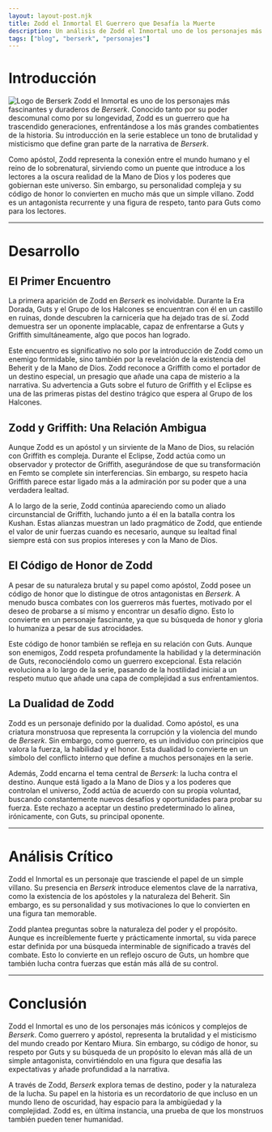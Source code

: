 ```yaml
---
layout: layout-post.njk
title: Zodd el Inmortal El Guerrero que Desafía la Muerte
description: Un análisis de Zodd el Inmortal uno de los personajes más icónicos y enigmáticos de Berserk su historia y su impacto en la narrativa.
tags: ["blog", "berserk", "personajes"]
---
```


# Introducción
![Logo de Berserk](/img/zodd.jpeg)
Zodd el Inmortal es uno de los personajes más fascinantes y duraderos de *Berserk*. Conocido tanto por su poder descomunal como por su longevidad, Zodd es un guerrero que ha trascendido generaciones, enfrentándose a los más grandes combatientes de la historia. Su introducción en la serie establece un tono de brutalidad y misticismo que define gran parte de la narrativa de *Berserk*.

Como apóstol, Zodd representa la conexión entre el mundo humano y el reino de lo sobrenatural, sirviendo como un puente que introduce a los lectores a la oscura realidad de la Mano de Dios y los poderes que gobiernan este universo. Sin embargo, su personalidad compleja y su código de honor lo convierten en mucho más que un simple villano. Zodd es un antagonista recurrente y una figura de respeto, tanto para Guts como para los lectores.

---

# Desarrollo

## El Primer Encuentro

La primera aparición de Zodd en *Berserk* es inolvidable. Durante la Era Dorada, Guts y el Grupo de los Halcones se encuentran con él en un castillo en ruinas, donde descubren la carnicería que ha dejado tras de sí. Zodd demuestra ser un oponente implacable, capaz de enfrentarse a Guts y Griffith simultáneamente, algo que pocos han logrado.

Este encuentro es significativo no solo por la introducción de Zodd como un enemigo formidable, sino también por la revelación de la existencia del Beherit y de la Mano de Dios. Zodd reconoce a Griffith como el portador de un destino especial, un presagio que añade una capa de misterio a la narrativa. Su advertencia a Guts sobre el futuro de Griffith y el Eclipse es una de las primeras pistas del destino trágico que espera al Grupo de los Halcones.

## Zodd y Griffith: Una Relación Ambigua

Aunque Zodd es un apóstol y un sirviente de la Mano de Dios, su relación con Griffith es compleja. Durante el Eclipse, Zodd actúa como un observador y protector de Griffith, asegurándose de que su transformación en Femto se complete sin interferencias. Sin embargo, su respeto hacia Griffith parece estar ligado más a la admiración por su poder que a una verdadera lealtad.

A lo largo de la serie, Zodd continúa apareciendo como un aliado circunstancial de Griffith, luchando junto a él en la batalla contra los Kushan. Estas alianzas muestran un lado pragmático de Zodd, que entiende el valor de unir fuerzas cuando es necesario, aunque su lealtad final siempre está con sus propios intereses y con la Mano de Dios.

## El Código de Honor de Zodd

A pesar de su naturaleza brutal y su papel como apóstol, Zodd posee un código de honor que lo distingue de otros antagonistas en *Berserk*. A menudo busca combates con los guerreros más fuertes, motivado por el deseo de probarse a sí mismo y encontrar un desafío digno. Esto lo convierte en un personaje fascinante, ya que su búsqueda de honor y gloria lo humaniza a pesar de sus atrocidades.

Este código de honor también se refleja en su relación con Guts. Aunque son enemigos, Zodd respeta profundamente la habilidad y la determinación de Guts, reconociéndolo como un guerrero excepcional. Esta relación evoluciona a lo largo de la serie, pasando de la hostilidad inicial a un respeto mutuo que añade una capa de complejidad a sus enfrentamientos.

## La Dualidad de Zodd

Zodd es un personaje definido por la dualidad. Como apóstol, es una criatura monstruosa que representa la corrupción y la violencia del mundo de *Berserk*. Sin embargo, como guerrero, es un individuo con principios que valora la fuerza, la habilidad y el honor. Esta dualidad lo convierte en un símbolo del conflicto interno que define a muchos personajes en la serie.

Además, Zodd encarna el tema central de *Berserk*: la lucha contra el destino. Aunque está ligado a la Mano de Dios y a los poderes que controlan el universo, Zodd actúa de acuerdo con su propia voluntad, buscando constantemente nuevos desafíos y oportunidades para probar su fuerza. Este rechazo a aceptar un destino predeterminado lo alinea, irónicamente, con Guts, su principal oponente.

---

# Análisis Crítico

Zodd el Inmortal es un personaje que trasciende el papel de un simple villano. Su presencia en *Berserk* introduce elementos clave de la narrativa, como la existencia de los apóstoles y la naturaleza del Beherit. Sin embargo, es su personalidad y sus motivaciones lo que lo convierten en una figura tan memorable.

Zodd plantea preguntas sobre la naturaleza del poder y el propósito. Aunque es increíblemente fuerte y prácticamente inmortal, su vida parece estar definida por una búsqueda interminable de significado a través del combate. Esto lo convierte en un reflejo oscuro de Guts, un hombre que también lucha contra fuerzas que están más allá de su control.

---

# Conclusión

Zodd el Inmortal es uno de los personajes más icónicos y complejos de *Berserk*. Como guerrero y apóstol, representa la brutalidad y el misticismo del mundo creado por Kentaro Miura. Sin embargo, su código de honor, su respeto por Guts y su búsqueda de un propósito lo elevan más allá de un simple antagonista, convirtiéndolo en una figura que desafía las expectativas y añade profundidad a la narrativa.

A través de Zodd, *Berserk* explora temas de destino, poder y la naturaleza de la lucha. Su papel en la historia es un recordatorio de que incluso en un mundo lleno de oscuridad, hay espacio para la ambigüedad y la complejidad. Zodd es, en última instancia, una prueba de que los monstruos también pueden tener humanidad.
